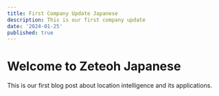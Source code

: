 ```yaml
---
title: First Company Update Japanese
description: This is our first company update
date: '2024-01-25'
published: true
---
```


# Welcome to Zeteoh Japanese

This is our first blog post about location intelligence and its applications.
